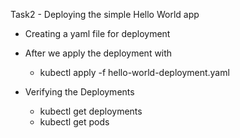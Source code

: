 Task2 - Deploying the simple Hello World app

- Creating a yaml file for deployment

- After we apply the deployment with 
	- kubectl apply -f hello-world-deployment.yaml
- Verifying the Deployments
	- kubectl get deployments
	- kubectl get pods

